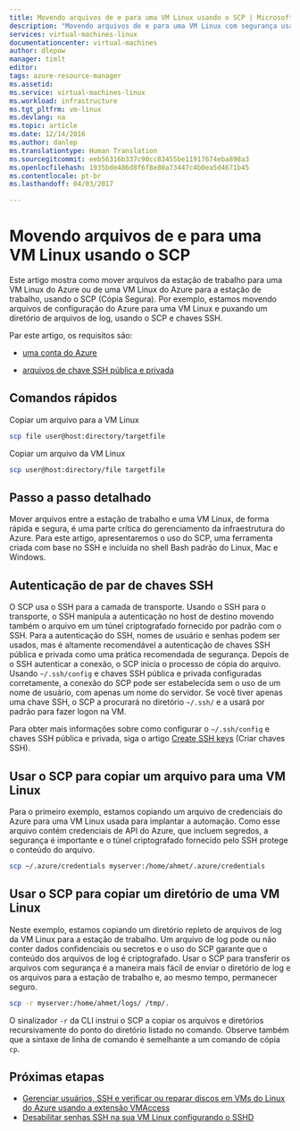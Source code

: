 ```yaml
---
title: Movendo arquivos de e para uma VM Linux usando o SCP | Microsoft Docs
description: "Movendo arquivos de e para uma VM Linux com segurança usando o SCP e um par de chaves SSH."
services: virtual-machines-linux
documentationcenter: virtual-machines
author: dlepow
manager: timlt
editor: 
tags: azure-resource-manager
ms.assetid: 
ms.service: virtual-machines-linux
ms.workload: infrastructure
ms.tgt_pltfrm: vm-linux
ms.devlang: na
ms.topic: article
ms.date: 12/14/2016
ms.author: danlep
ms.translationtype: Human Translation
ms.sourcegitcommit: eeb56316b337c90cc83455be11917674eba898a3
ms.openlocfilehash: 1935bde486d8f6f8e80a73447c4b0ea5d4671b45
ms.contentlocale: pt-br
ms.lasthandoff: 04/03/2017

---
```


<a id="moving-files-to-and-from-a-linux-vm-using-scp" class="xliff"></a>

# Movendo arquivos de e para uma VM Linux usando o SCP

Este artigo mostra como mover arquivos da estação de trabalho para uma VM Linux do Azure ou de uma VM Linux do Azure para a estação de trabalho, usando o SCP (Cópia Segura).  Por exemplo, estamos movendo arquivos de configuração do Azure para uma VM Linux e puxando um diretório de arquivos de log, usando o SCP e chaves SSH.   

Par este artigo, os requisitos são:

- [uma conta do Azure](https://azure.microsoft.com/pricing/free-trial/)

- [arquivos de chave SSH pública e privada](mac-create-ssh-keys.md?toc=%2fazure%2fvirtual-machines%2flinux%2ftoc.json)

<a id="quick-commands" class="xliff"></a>

## Comandos rápidos

Copiar um arquivo para a VM Linux

```bash
scp file user@host:directory/targetfile
```

Copiar um arquivo da VM Linux

```bash
scp user@host:directory/file targetfile
```

<a id="detailed-walkthrough" class="xliff"></a>

## Passo a passo detalhado

Mover arquivos entre a estação de trabalho e uma VM Linux, de forma rápida e segura, é uma parte crítica do gerenciamento da infraestrutura do Azure.  Para este artigo, apresentaremos o uso do SCP, uma ferramenta criada com base no SSH e incluída no shell Bash padrão do Linux, Mac e Windows.

<a id="ssh-key-pair-authentication" class="xliff"></a>

## Autenticação de par de chaves SSH

O SCP usa o SSH para a camada de transporte.  Usando o SSH para o transporte, o SSH manipula a autenticação no host de destino movendo também o arquivo em um túnel criptografado fornecido por padrão com o SSH.  Para a autenticação do SSH, nomes de usuário e senhas podem ser usados, mas é altamente recomendável a autenticação de chaves SSH pública e privada como uma prática recomendada de segurança. Depois de o SSH autenticar a conexão, o SCP inicia o processo de cópia do arquivo.  Usando `~/.ssh/config` e chaves SSH pública e privada configuradas corretamente, a conexão do SCP pode ser estabelecida sem o uso de um nome de usuário, com apenas um nome do servidor.  Se você tiver apenas uma chave SSH, o SCP a procurará no diretório `~/.ssh/` e a usará por padrão para fazer logon na VM.

Para obter mais informações sobre como configurar o `~/.ssh/config` e chaves SSH pública e privada, siga o artigo [Create SSH keys](mac-create-ssh-keys.md?toc=%2fazure%2fvirtual-machines%2flinux%2ftoc.json) (Criar chaves SSH).

<a id="scp-a-file-to-a-linux-vm" class="xliff"></a>

## Usar o SCP para copiar um arquivo para uma VM Linux

Para o primeiro exemplo, estamos copiando um arquivo de credenciais do Azure para uma VM Linux usada para implantar a automação.  Como esse arquivo contém credenciais de API do Azure, que incluem segredos, a segurança é importante e o túnel criptografado fornecido pelo SSH protege o conteúdo do arquivo.

```bash
scp ~/.azure/credentials myserver:/home/ahmet/.azure/credentials
```

<a id="scp-a-directory-from-a-linux-vm" class="xliff"></a>

## Usar o SCP para copiar um diretório de uma VM Linux

Neste exemplo, estamos copiando um diretório repleto de arquivos de log da VM Linux para a estação de trabalho.  Um arquivo de log pode ou não conter dados confidenciais ou secretos e o uso do SCP garante que o conteúdo dos arquivos de log é criptografado.  Usar o SCP para transferir os arquivos com segurança é a maneira mais fácil de enviar o diretório de log e os arquivos para a estação de trabalho e, ao mesmo tempo, permanecer seguro.

```bash
scp -r myserver:/home/ahmet/logs/ /tmp/.
```

O sinalizador `-r` da CLI instrui o SCP a copiar os arquivos e diretórios recursivamente do ponto do diretório listado no comando.  Observe também que a sintaxe de linha de comando é semelhante a um comando de cópia `cp`.

<a id="next-steps" class="xliff"></a>

## Próximas etapas

* [Gerenciar usuários, SSH e verificar ou reparar discos em VMs do Linux do Azure usando a extensão VMAccess](using-vmaccess-extension.md?toc=%2fazure%2fvirtual-machines%2flinux%2ftoc.json)
* [Desabilitar senhas SSH na sua VM Linux configurando o SSHD](mac-disable-ssh-password-usage.md?toc=%2fazure%2fvirtual-machines%2flinux%2ftoc.json)

